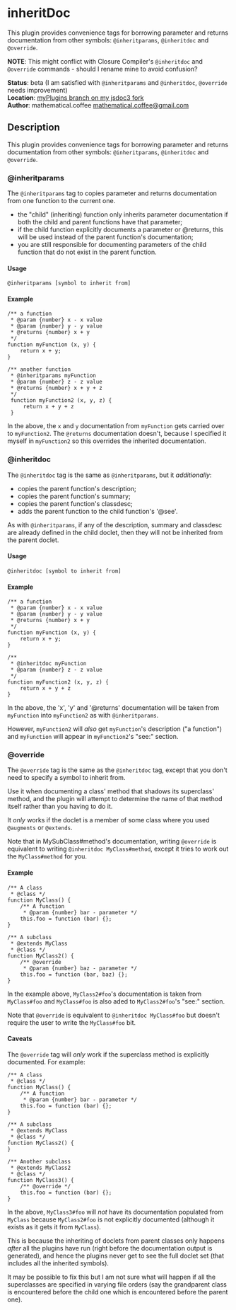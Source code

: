 # inheritDoc
This plugin provides convenience tags for borrowing parameter and returns
documentation from other symbols: `@inheritparams`, `@inheritdoc` and `@override`.

**NOTE**: This might conflict with Closure Compiler's `@inheritdoc` and
`@override` commands - should I rename mine to avoid confusion?

**Status**: beta (I am satisfied with `@inheritparams` and `@inheritdoc`,
`@override` needs improvement)  
**Location**: [myPlugins branch on my jsdoc3 fork](https://github.com/mathematicalcoffee/jsdoc/blob/myPlugins/plugins/inheritDoc.js)  
**Author**: mathematical.coffee <mathematical.coffee@gmail.com>

## Description
This plugin provides convenience tags for borrowing parameter and returns
documentation from other symbols: `@inheritparams`, `@inheritdoc` and `@override`.

### @inheritparams
The `@inheritparams` tag to copies parameter and returns documentation from
one function to the current one.

* the "child" (inheriting) function only inherits parameter documentation if
  both the child and parent functions have that parameter;
* if the child function explicitly documents a parameter or @returns, this
  will be used instead of the parent function's documentation;
* you are still responsible for documenting parameters of the child function
  that do not exist in the parent function.

#### Usage

    @inheritparams [symbol to inherit from]

#### Example

    /** a function
     * @param {number} x - x value
     * @param {number} y - y value
     * @returns {number} x + y
     */
    function myFunction (x, y) {
        return x + y;
    }

    /** another function
     * @inheritparams myFunction
     * @param {number} z - z value
     * @returns {number} x + y + z
     */
     function myFunction2 (x, y, z) {
         return x + y + z
     }

In the above, the `x` and `y` documentation from `myFunction` gets carried over
to `myFunction2`. The `@returns` documentation doesn't, because I specified it
myself in `myFunction2` so this overrides the inherited documentation.

### @inheritdoc
The `@inheritdoc` tag is the same as `@inheritparams`, but it *additionally*:

* copies the parent function's description;
* copies the parent function's summary;
* copies the parent function's classdesc;
* adds the parent function to the child function's '@see'.

As with `@inheritparams`, if any of the description, summary and classdesc are
already defined in the child doclet, then they will not be inherited from
the parent doclet.

#### Usage

    @inheritdoc [symbol to inherit from]

#### Example

    /** a function
     * @param {number} x - x value
     * @param {number} y - y value
     * @returns {number} x + y
     */
    function myFunction (x, y) {
        return x + y;
    }

    /**
     * @inheritdoc myFunction
     * @param {number} z - z value
     */
    function myFunction2 (x, y, z) {
        return x + y + z
    }

In the above, the 'x', 'y' and '@returns' documentation will be taken from
`myFunction` into `myFunction2` as with `@inheritparams`.

However, `myFunction2` will *also* get `myFunction`'s description ("a function")
and `myFunction` will appear in `myFunction2`'s "see:" section.

### @override
The `@override` tag is the same as the `@inheritdoc` tag, except that you don't
need to specify a symbol to inherit from.

Use it when documenting a class' method that shadows its superclass' method,
and the plugin will attempt to determine the name of that method itself rather
than you having to do it.

It *only* works if the doclet is a member of some class where you used
`@augments` or `@extends`.

Note that in MySubClass#method's documentation, writing `@override` is
equivalent to writing `@inheritdoc MyClass#method`, except it tries to work
out the `MyClass#method` for you.

#### Example

    /** A class
     * @class */
    function MyClass() {
        /** A function
         * @param {number} bar - parameter */
        this.foo = function (bar) {};
    }

    /** A subclass
     * @extends MyClass
     * @class */
    function MyClass2() {
        /** @override
         * @param {number} baz - parameter */
        this.foo = function (bar, baz) {};
    }

In the example above, `MyClass2#foo`'s documentation is taken from
`MyClass#foo` and `MyClass#foo` is also aded to `MyClass2#foo`'s "see:"
section.

Note that `@override` is equivalent to `@inheritdoc MyClass#foo` but doesn't
require the user to write the `MyClass#foo` bit.

#### Caveats
The `@override` tag will *only* work if the superclass method is explicitly
documented. For example:

    /** A class
     * @class */
    function MyClass() {
        /** A function
         * @param {number} bar - parameter */
        this.foo = function (bar) {};
    }

    /** A subclass
     * @extends MyClass
     * @class */
    function MyClass2() {
    }

    /** Another subclass
     * @extends MyClass2
     * @class */
    function MyClass3() {
        /** @override */
        this.foo = function (bar) {};
    }

In the above, `MyClass3#foo` will *not* have its documentation
populated from `MyClass` because `MyClass2#foo` is not explicitly documented
(although it exists as it gets it from `MyClass`).

This is because the inheriting of doclets from parent classes only happens
*after* all the plugins have run (right before the documentation output is
generated), and hence the plugins never get to see the full doclet set (that
includes all the inherited symbols).

It may be possible to fix this but I am not sure what will happen if all the
superclasses are specified in varying file orders (say the grandparent class
is encountered before the child one which is encountered before the parent one).

